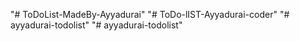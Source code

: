 "# ToDoList-MadeBy-Ayyadurai" 
"# ToDo-lIST-Ayyadurai-coder" 
"# ayyadurai-todolist" 
"# ayyadurai-todolist" 
